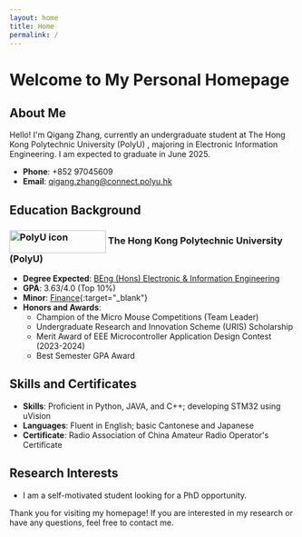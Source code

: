 ```yaml
---
layout: home
title: Home
permalink: /
---
```


# Welcome to My Personal Homepage

## About Me
Hello! I'm Qigang Zhang, currently an undergraduate student at The Hong Kong Polytechnic University (PolyU) , majoring in Electronic Information Engineering. I am expected to graduate in June 2025.

- **Phone**: +852 97045609
- **Email**: qigang.zhang@connect.polyu.hk

## Education Background
<h3>
  <a href="https://www.polyu.edu.hk/" target="_blank">
  <img src="{{ site.baseurl }}/asset/images/PolyU_Logo.png" alt="PolyU icon" style="width: 170px; height: 40px; vertical-align: middle;"></a>
  The Hong Kong Polytechnic University (PolyU)
</h3>

- **Degree Expected**: <a href="https://www.polyu.edu.hk/eee/-/media/department/eee/content/study/programme-documents/bachelor-of-engineering-degree-in-electronic-and-information-engineering/42470_2021_combined_full_version_20210914_r.pdf" target="_blank">BEng (Hons) Electronic & Information Engineering</a>
- **GPA**: 3.63/4.0 (Top 10%)
- **Minor**: [Finance](https://www.polyu.edu.hk/af/ "AF"){:target="_blank"}
- **Honors and Awards**:
  - Champion of the Micro Mouse Competitions (Team Leader)
  - Undergraduate Research and Innovation Scheme (URIS) Scholarship
  - Merit Award of EEE Microcontroller Application Design Contest (2023-2024)
  - Best Semester GPA Award

## Skills and Certificates
- **Skills**: Proficient in Python, JAVA, and C++; developing STM32 using uVision
- **Languages**: Fluent in English; basic Cantonese and Japanese
- **Certificate**: Radio Association of China Amateur Radio Operator's Certificate

## Research Interests
- I am a self-motivated student looking for a PhD opportunity.

Thank you for visiting my homepage! If you are interested in my research or have any questions, feel free to contact me.
